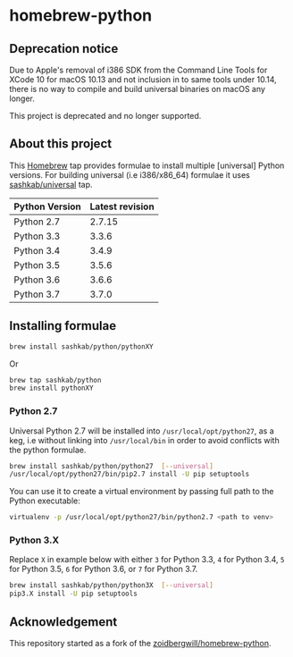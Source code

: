 # homebrew-python

## Deprecation notice

Due to Apple's removal of i386 SDK from the Command Line Tools for XCode 10 for macOS 10.13 and not inclusion in to same tools under 10.14, there is no way to
compile and build universal binaries on macOS any longer.

This project is deprecated and no longer supported.

## About this project

This [Homebrew](http://brew.sh) tap provides formulae to install multiple [universal] Python versions. For building universal (i.e i386/x86_64) formulae it uses [sashkab/universal](https://github.com/sashkab/homebrew-universal) tap.

Python Version | Latest revision
---------------|----------------
Python 2.7     | 2.7.15
Python 3.3     | 3.3.6
Python 3.4     | 3.4.9
Python 3.5     | 3.5.6
Python 3.6     | 3.6.6
Python 3.7     | 3.7.0

## Installing formulae

```bash
brew install sashkab/python/pythonXY
```

Or

```bash
brew tap sashkab/python
brew install pythonXY
```

### Python 2.7

Universal Python 2.7 will be installed into `/usr/local/opt/python27`, as a keg, i.e without linking into `/usr/local/bin` in order to avoid conflicts with the python formulae.

```bash
brew install sashkab/python/python27  [--universal]
/usr/local/opt/python27/bin/pip2.7 install -U pip setuptools
```

You can use it to create a virtual environment by passing full path to the Python executable:

```bash
virtualenv -p /usr/local/opt/python27/bin/python2.7 <path to venv>
```

### Python 3.X

Replace `X` in example below with either `3` for Python 3.3, `4` for Python 3.4, `5` for Python 3.5, `6` for Python 3.6, or `7` for Python 3.7.

```bash
brew install sashkab/python/python3X  [--universal]
pip3.X install -U pip setuptools
```

## Acknowledgement

This repository started as a fork of the [zoidbergwill/homebrew-python][1].

[1]: https://github.com/zoidbergwill/homebrew-python
